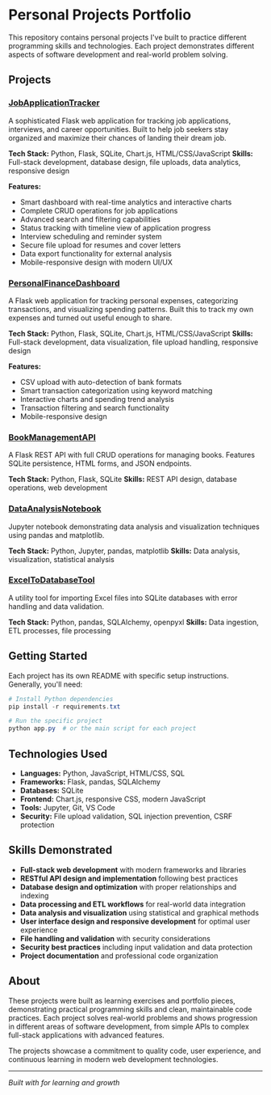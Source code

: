 ﻿# Personal Projects Portfolio

This repository contains personal projects I've built to practice different programming skills and technologies. Each project demonstrates different aspects of software development and real-world problem solving.

## Projects

###  [JobApplicationTracker](./JobApplicationTracker/)
A sophisticated Flask web application for tracking job applications, interviews, and career opportunities. Built to help job seekers stay organized and maximize their chances of landing their dream job.

**Tech Stack:** Python, Flask, SQLite, Chart.js, HTML/CSS/JavaScript
**Skills:** Full-stack development, database design, file uploads, data analytics, responsive design

**Features:**
- Smart dashboard with real-time analytics and interactive charts
- Complete CRUD operations for job applications
- Advanced search and filtering capabilities
- Status tracking with timeline view of application progress
- Interview scheduling and reminder system
- Secure file upload for resumes and cover letters
- Data export functionality for external analysis
- Mobile-responsive design with modern UI/UX

###  [PersonalFinanceDashboard](./PersonalFinanceDashboard/)
A Flask web application for tracking personal expenses, categorizing transactions, and visualizing spending patterns. Built this to track my own expenses and turned out useful enough to share.

**Tech Stack:** Python, Flask, SQLite, Chart.js, HTML/CSS/JavaScript
**Skills:** Full-stack development, data visualization, file upload handling, responsive design

**Features:**
- CSV upload with auto-detection of bank formats
- Smart transaction categorization using keyword matching
- Interactive charts and spending trend analysis
- Transaction filtering and search functionality
- Mobile-responsive design

###  [BookManagementAPI](./BookManagementAPI/)
A Flask REST API with full CRUD operations for managing books. Features SQLite persistence, HTML forms, and JSON endpoints.

**Tech Stack:** Python, Flask, SQLite
**Skills:** REST API design, database operations, web development

###  [DataAnalysisNotebook](./DataAnalysisNotebook/)
Jupyter notebook demonstrating data analysis and visualization techniques using pandas and matplotlib.

**Tech Stack:** Python, Jupyter, pandas, matplotlib
**Skills:** Data analysis, visualization, statistical analysis

###  [ExcelToDatabaseTool](./ExcelToDatabaseTool/)
A utility tool for importing Excel files into SQLite databases with error handling and data validation.

**Tech Stack:** Python, pandas, SQLAlchemy, openpyxl
**Skills:** Data ingestion, ETL processes, file processing

## Getting Started

Each project has its own README with specific setup instructions. Generally, you'll need:

```powershell
# Install Python dependencies
pip install -r requirements.txt

# Run the specific project
python app.py  # or the main script for each project
```

## Technologies Used

- **Languages:** Python, JavaScript, HTML/CSS, SQL
- **Frameworks:** Flask, pandas, SQLAlchemy
- **Databases:** SQLite
- **Frontend:** Chart.js, responsive CSS, modern JavaScript
- **Tools:** Jupyter, Git, VS Code
- **Security:** File upload validation, SQL injection prevention, CSRF protection

## Skills Demonstrated

- **Full-stack web development** with modern frameworks and libraries
- **RESTful API design and implementation** following best practices
- **Database design and optimization** with proper relationships and indexing
- **Data processing and ETL workflows** for real-world data integration
- **Data analysis and visualization** using statistical and graphical methods
- **User interface design and responsive development** for optimal user experience
- **File handling and validation** with security considerations
- **Security best practices** including input validation and data protection
- **Project documentation** and professional code organization

## About

These projects were built as learning exercises and portfolio pieces, demonstrating practical programming skills and clean, maintainable code practices. Each project solves real-world problems and shows progression in different areas of software development, from simple APIs to complex full-stack applications with advanced features.

The projects showcase a commitment to quality code, user experience, and continuous learning in modern web development technologies.

---
*Built with  for learning and growth*
